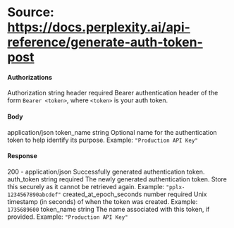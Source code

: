 # Source: https://docs.perplexity.ai/api-reference/generate-auth-token-post

#### Authorizations
[​](https://docs.perplexity.ai/api-reference/generate-auth-token-post#authorization-authorization)
Authorization
string
header
required
Bearer authentication header of the form `Bearer <token>`, where `<token>` is your auth token.
#### Body
application/json
[​](https://docs.perplexity.ai/api-reference/generate-auth-token-post#body-token-name)
token_name
string
Optional name for the authentication token to help identify its purpose.
Example:
`"Production API Key"`
#### Response
200 - application/json
Successfully generated authentication token.
[​](https://docs.perplexity.ai/api-reference/generate-auth-token-post#response-auth-token)
auth_token
string
required
The newly generated authentication token. Store this securely as it cannot be retrieved again.
Example:
`"pplx-1234567890abcdef"`
[​](https://docs.perplexity.ai/api-reference/generate-auth-token-post#response-created-at-epoch-seconds)
created_at_epoch_seconds
number
required
Unix timestamp (in seconds) of when the token was created.
Example:
`1735689600`
[​](https://docs.perplexity.ai/api-reference/generate-auth-token-post#response-token-name)
token_name
string
The name associated with this token, if provided.
Example:
`"Production API Key"`
